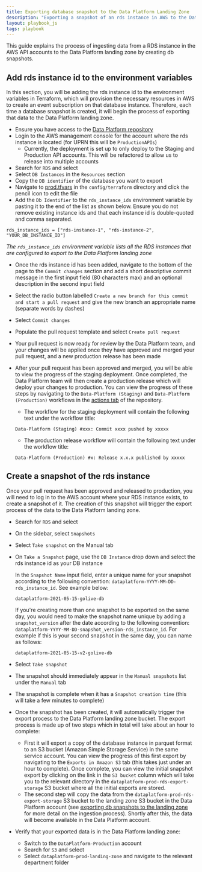 ```yaml
---
title: Exporting database snapshot to the Data Platform Landing Zone
description: "Exporting a snapshot of an rds instance in AWS to the DataPlatform landing zone"
layout: playbook_js
tags: playbook
---
```


This guide explains the process of ingesting data from a RDS instance in the AWS API accounts to the Data Platform landing zone by creating db snapshots.

## Add rds instance id to the environment variables
In this section, you will be adding the rds instance id to the environment variables in Terraform, which will provision the necessary resources in AWS to create an event subscription on that database instance. Therefore, each time a database snapshot is created, it will begin the process of exporting that data to the Data Platform landing zone.

- Ensure you have access to the [Data Platform repository](https://github.com/LBHackney-IT/data-platform/)
- Login to the AWS management console for the account where the rds instance is located (for UPRN this will be `ProductionAPIs`)
  - Currently, the deployment is set up to only deploy to the Staging and Production API accounts. This will be refactored to allow us to release into multiple accounts
- Search for `RDS` and select
- Select `DB Instances` in the `Resources` section
- Copy the `DB identifier` of the database you want to export
- Navigate to [prod.tfvars](https://github.com/LBHackney-IT/Data-Platform/blob/main/config/terraform/prod.tfvars#L12) in the `config/terraform` directory and click the pencil icon to edit the file
- Add the `Db Identifier` to the `rds_instance_ids` environment variable by pasting it to the end of the list as shown below. Ensure you do not remove existing instance ids and that each instance id is double-quoted and comma separated.

```
rds_instance_ids = ["rds-instance-1", "rds-instance-2", "YOUR_DB_INSTANCE_ID"]
```
_The `rds_instance_ids` environment variable lists all the RDS instances that are configured to export to the Data Platform landing zone_ 

- Once the rds instance id has been added, navigate to the bottom of the page to the `Commit changes` section and add a short descriptive commit message in the first input field (80 characters max) and an optional description in the second input field
- Select the radio button labelled `Create a new branch for this commit and start a pull request` and give the new branch an appropriate name (separate words by dashes)
- Select `Commit changes`
- Populate the pull request template and select `Create pull request`
- Your pull request is now ready for review by the Data Platform team, and your changes will be applied once they have approved and merged your pull request, and a new production release has been made
- After your pull request has been approved and merged, you will be able to view the progress of the staging deployment. Once completed, the Data Platform team will then create a production release which will deploy your changes to production. You can view the progress of these steps by navigating to the `Data-Platform (Staging)` and `Data-Platform (Production)` workflows in the [actions tab](https://github.com/LBHackney-IT/Data-Platform/actions) of the repository.

    - The workflow for the staging deployment will contain the following text under the workflow title:

    ```
    Data-Platform (Staging) #xxx: Commit xxxx pushed by xxxxx
    ```

    - The production release workflow will contain the following text under the workflow title:

    ```
    Data-Platform (Production) #x: Release x.x.x published by xxxxx
    ```

## Create a snapshot of the rds instance

Once your pull request has been approved and released to production, you will need to log in to the AWS account where your RDS instance exists, to create a snapshot of it. The creation of this snapshot will trigger the export process of the data to the Data Platform landing zone.

- Search for `RDS` and select
- On the sidebar, select `Snapshots`
- Select `Take snapshot` on the Manual tab
- On `Take a Snapshot` page, use the `DB Instance` drop down and select the rds instance id as your DB instance
  
    In the `Snapshot Name` input field, enter a unique name for your snapshot according to the following convention: `dataplatform-YYYY-MM-DD-rds_instance_id`. See example below:
      
    ```
    dataplatform-2021-05-15-golive-db
    ```
    
    If you're creating more than one snapshot to be exported on the same day, you would need to make the snapshot name unique by adding a `snapshot_version` after the date according to the following convention: `dataplatform-YYYY-MM-DD-snapshot_version-rds_instance_id`. For example if this is your second snapshot in the same day, you can name as follows:
    ```
    dataplatform-2021-05-15-v2-golive-db
    ```

- Select `Take snapshot`
- The snapshot should immediately appear in the `Manual snapshots` list under the `Manual` tab
- The snapshot is complete when it has a `Snapshot creation time` (this will take a few minutes to complete)
- Once the snapshot has been created, it will automatically trigger the export process to the Data Platform landing zone bucket. The export process is made up of two steps which in total will take about an hour to complete: 
    - First it will export a copy of the database instance in parquet format to an S3 bucket (Amazon Simple Storage Service) in the same service account. You can view the progress of this first export by navigating to the `Exports in Amazon S3` tab (this takes just under an hour to complete). Once complete, you can view the initial snapshot export by clicking on the link in the `S3 bucket` column which will take you to the relevant directory in the `dataplatform-prod-rds-export-storage` S3 bucket where all the initial exports are stored. 
    - The second step will copy the data from the `dataplatform-prod-rds-export-storage` S3 bucket to the landing zone S3 bucket in the Data Platform account (see [exporting db snapshots to the landing zone](http://playbook.hackney.gov.uk/Data-Platform-Playbook/docs/exporting-snapshot-to-landing-zone/) for more detail on the ingestion process). Shortly after this, the data will become available in the Data Platform account.
- Verify that your exported data is in the Data Platform landing zone:
  - Switch to the `DataPlatform-Production` account
  - Search for `S3` and select
  - Select `dataplatform-prod-landing-zone` and navigate to the relevant department folder
